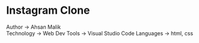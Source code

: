 # Instagram Clone

Author -> Ahsan Malik 
<br>
Technology -> Web Dev
Tools -> Visual Studio Code
Languages -> html, css